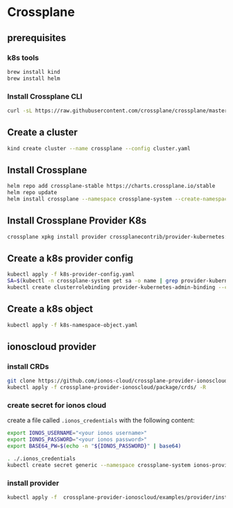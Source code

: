 # Crossplane

## prerequisites

### k8s tools

```bash
brew install kind
brew install helm
```
### Install Crossplane CLI

```bash
curl -sL https://raw.githubusercontent.com/crossplane/crossplane/master/install.sh | sh
```

## Create a cluster

```bash
kind create cluster --name crossplane --config cluster.yaml
```

## Install Crossplane

```bash
helm repo add crossplane-stable https://charts.crossplane.io/stable
helm repo update
helm install crossplane --namespace crossplane-system --create-namespace crossplane-stable/crossplane
```

## Install Crossplane Provider K8s

```bash
crossplane xpkg install provider crossplanecontrib/provider-kubernetes:main
```

## Create a k8s provider config

```bash
kubectl apply -f k8s-provider-config.yaml
SA=$(kubectl -n crossplane-system get sa -o name | grep provider-kubernetes | sed -e 's|serviceaccount\/|crossplane-system:|g')
kubectl create clusterrolebinding provider-kubernetes-admin-binding --clusterrole cluster-admin --serviceaccount="${SA}"
```

## Create a k8s object

```bash
kubectl apply -f k8s-namespace-object.yaml
```

## ionoscloud provider


### install CRDs

```bash
git clone https://github.com/ionos-cloud/crossplane-provider-ionoscloud.git
kubectl apply -f crossplane-provider-ionoscloud/package/crds/ -R
```

### create secret for ionos cloud

create a file called `.ionos_credentials` with the following content:

```bash
export IONOS_USERNAME="<your ionos username>"
export IONOS_PASSWORD="<your ionos password>"
export BASE64_PW=$(echo -n "${IONOS_PASSWORD}" | base64)
```

```bash
. ./.ionos_credentials
kubectl create secret generic --namespace crossplane-system ionos-provider-secret --from-literal=credentials="{\"user\":\"${IONOS_USERNAME}\",\"password\":\"${BASE64_PW}\"}"
```

### install provider

```bash
kubectl apply -f  crossplane-provider-ionoscloud/examples/provider/install-provider.yaml
```
